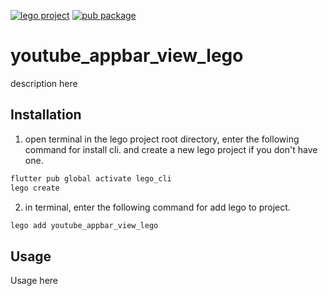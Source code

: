 [![lego project](https://img.shields.io/badge/powered%20by-lego-blue?logo=github)](https://github.com/melodysdreamj/lego)
[![pub package](https://img.shields.io/pub/v/youtube_appbar_view_lego.svg)](https://pub.dartlang.org/packages/youtube_appbar_view_lego)

# youtube_appbar_view_lego
description here

##  Installation
1. open terminal in the lego project root directory, enter the following command for install cli.
   and create a new lego project if you don't have one.
```bash
flutter pub global activate lego_cli
lego create
```
2. in terminal, enter the following command for add lego to project.
```bash
lego add youtube_appbar_view_lego
```

## Usage
Usage here
